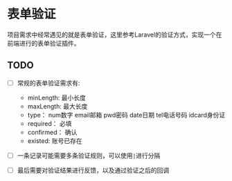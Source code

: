 表单验证
===

项目需求中经常遇见的就是表单验证，这里参考Laravel的验证方式，实现一个在前端进行的表单验证插件。

## TODO
* [ ] 常规的表单验证需求有:
     * minLength: 最小长度
     * maxLength: 最大长度
     * type： num数字 email邮箱 pwd密码 date日期 tel电话号码 idcard身份证
     * required： 必填
     * confirmed： 确认
     * existed: 账号已存在
* [ ] 一条记录可能需要多条验证规则，可以使用`|`进行分隔
* [ ] 最后需要对验证结果进行反馈，以及通过验证之后的回调


